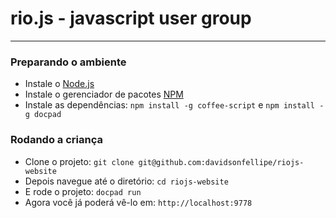 # rio.js - javascript user group

-----------------

### Preparando o ambiente

- Instale o [Node.js](http://nodejs.org/)
- Instale o gerenciador de pacotes [NPM](http://npmjs.org/)
- Instale as dependências: `npm install -g coffee-script` e `npm install -g docpad`

### Rodando a criança

- Clone o projeto: `git clone git@github.com:davidsonfellipe/riojs-website`
- Depois navegue até o diretório: `cd riojs-website`
- E rode o projeto: `docpad run`
- Agora você já poderá vê-lo em: `http://localhost:9778`